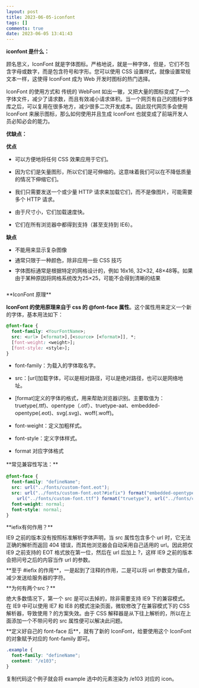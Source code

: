 ```yaml
---
layout: post
title: 2023-06-05-iconfont
tags: []
comments: true
date: 2023-06-05 13:41:43
---
```


**iconfont 是什么：**

顾名思义，IconFont 就是字体图标。严格地说，就是一种字体，但是，它们不包含字母或数字，而是包含符号和字形。您可以使用 CSS 设置样式，就像设置常规文本一样，这使得 IconFont 成为 Web 开发时图标的热门选择。

IconFont 的使用方式和 传统的 WebFont 如出一辙，又把大量的图标变成了一个字体文件，减少了请求数，而且有效减小请求体积。当一个网页有自己的图标字体库之后，可以复用在很多地方，减少很多二次开发成本。因此现代网页多会使用 IconFont 来展示图标，那么如何使用并且生成 IconFont 也就变成了前端开发人员必知必会的能力。

<!-- more -->

**优缺点：**

**优点**

- 可以方便地将任何 CSS 效果应用于它们。

- 因为它们是矢量图形，所以它们是可伸缩的。这意味着我们可以在不降低质量的情况下伸缩它们。

- 我们只需要发送一个或少量 HTTP 请求来加载它们，而不是像图片，可能需要多个 HTTP 请求。

- 由于尺寸小，它们加载速度快。

- 它们在所有浏览器中都得到支持（甚至支持到 IE6）。

**缺点**

- <section style="margin-bottom: 8px; visibility: visible;">不能用来显示复杂图像</section>
- <section style="margin-bottom: 8px; visibility: visible;">通常只限于一种颜色，除非应用一些 CSS 技巧</section>
- <section style="margin-bottom: 8px; visibility: visible;">字体图标通常是根据特定的网格设计的，例如 16x16, 32×32, 48×48等。如果由于某种原因将网格系统改为25×25，可能不会得到清晰的结果</section>

<section style="margin-top: 24px;">**IconFont 原理**</section>

**IconFont 的使用原理来自于 css 的 @font-face 属性**。这个属性用来定义一个新的字体，基本用法如下：

```css
@font-face {
  font-family: <YourFontName>;
  src: <url> [<format>],[<source> [<format>]], *;
  [font-weight: <weight>];
  [font-style: <style>];
}
```

- font-family：为载入的字体取名字。

- src：[url]加载字体，可以是相对路径，可以是绝对路径，也可以是网络地址。

- [format]定义的字体的格式，用来帮助浏览器识别。主要取值为：truetype(.ttf)、opentype（.otf）、truetype-aat、embedded-opentype(.eot)、svg(.svg)、woff(.woff)。

- font-weight：定义加粗样式。

- font-style：定义字体样式。

- format 对应字体格式

<section style="margin-top: 16px;margin-bottom: 16px;">**常见兼容性写法：**</section>

```css
@font-face {
  font-family: "defineName";
  src: url("../fonts/custom-font.eot");
  src: url("../fonts/custom-font.eot?#iefix") format("embedded-opentype"), url("../fonts/custom-font.woff") format("woff"),
    url("../fonts/custom-font.ttf") format("truetype"), url("../fonts/custom-font.svg#defineName") format("svg");
  font-weight: normal;
  font-style: normal;
}
```

<section style="margin-bottom: 8px;margin-top: 8px;">**iefix有何作用？**</section>

<section style="margin-bottom: 8px;margin-top: 8px;">IE9 之前的版本没有按照标准解析字体声明，当 src 属性包含多个 url 时，它无法正确的解析而返回 404 错误，而其他浏览器会自动采用自己适用的 url。因此把仅 IE9 之前支持的 EOT 格式放在第一位，然后在 url 后加上 ?，这样 IE9 之前的版本会把问号之后的内容当作 url 的参数。</section>

<section style="margin-bottom: 8px;margin-top: 8px;">**至于 #iefix 的作用**，一是起到了注释的作用，二是可以将 url 参数变为锚点，减少发送给服务器的字符。</section>

<section style="margin-bottom: 8px;margin-top: 8px;">**为何有两个src？**</section>

<section style="margin-bottom: 8px;margin-top: 8px;">绝大多数情况下，第一个 src 是可以去掉的，除非需要支持 IE9 下的兼容模式。在 IE9 中可以使用 IE7 和 IE8 的模式渲染页面，微软修改了在兼容模式下的 CSS 解析器，导致使用 ? 的方案失效。由于 CSS 解释器是从下往上解析的，所以在上面添加一个不带问号的 src 属性便可以解决此问题。</section>

<section style="margin-bottom: 8px;margin-top: 8px;">**定义好自己的 font-face 后**，就有了新的 IconFont，给要使用这个 IconFont 的对象赋予对应的 font-family 即可。</section>

```css
.example {
  font-family: "defineName";
  content: "/e103";
}
```

<section style="margin-bottom: 8px;margin-top: 8px;"> 复制代码这个例子就会将 example 选中的元素渲染为 /e103 对应的 icon。</section>
